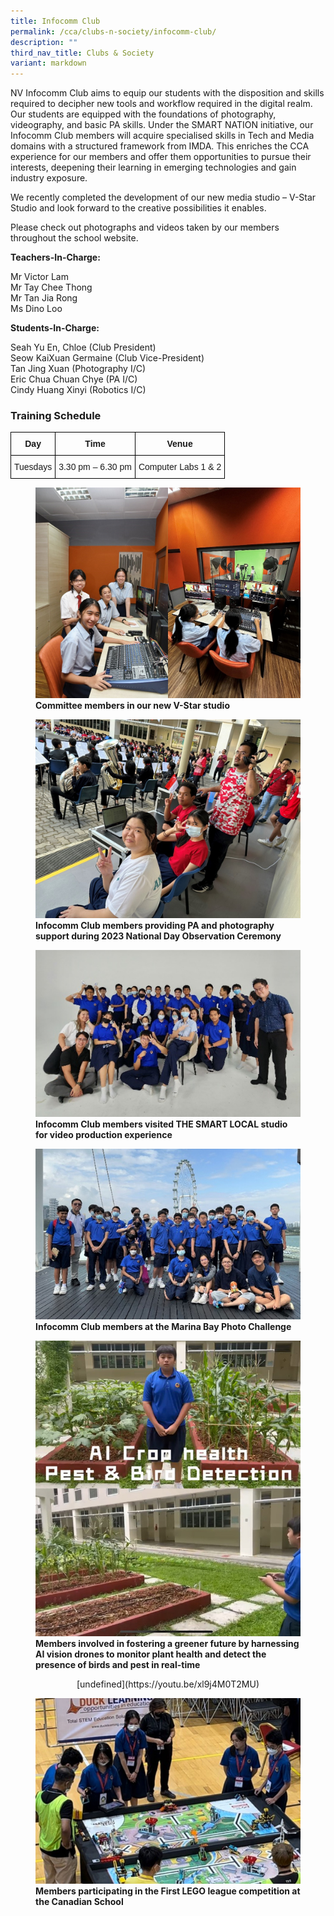 ```yaml
---
title: Infocomm Club
permalink: /cca/clubs-n-society/infocomm-club/
description: ""
third_nav_title: Clubs & Society
variant: markdown
---
```

NV Infocomm Club aims to equip our students with the disposition and skills required to decipher new tools and workflow required in the digital realm. Our students are equipped with the foundations of photography, videography, and basic PA skills. Under the SMART NATION initiative, our Infocomm Club members will acquire specialised skills in Tech and Media domains with a structured framework from IMDA. This enriches the CCA experience for our members and offer them opportunities to pursue their interests, deepening their learning in emerging technologies and gain industry exposure. 

We recently completed the development of our new media studio – V-Star Studio and look forward to the creative possibilities it enables.

Please check out photographs and videos taken by our members throughout the school website.

**Teachers-In-Charge:**

Mr Victor Lam   <br>
Mr Tay Chee Thong <br>
Mr Tan Jia Rong<br>
Ms Dino Loo

**Students-In-Charge:**

Seah Yu En, Chloe (Club President) <br>
Seow KaiXuan Germaine (Club Vice-President)<br>
Tan Jing Xuan (Photography I/C)<br>
Eric Chua Chuan Chye (PA I/C)<br>
Cindy Huang Xinyi (Robotics I/C)


### Training Schedule

<style type="text/css">
.tg  {border-collapse:collapse;border-spacing:0;}
.tg td{border-color:black;border-style:solid;border-width:1px;font-family:Arial, sans-serif;font-size:14px;
  overflow:hidden;padding:10px 5px;word-break:normal;}
.tg th{border-color:black;border-style:solid;border-width:1px;font-family:Arial, sans-serif;font-size:14px;
  font-weight:normal;overflow:hidden;padding:10px 5px;word-break:normal;}
.tg .tg-baqh{text-align:center;vertical-align:top}
.tg .tg-amwm{font-weight:bold;text-align:center;vertical-align:top}
</style>
<table class="tg">
<thead>
  <tr>
    <th class="tg-amwm">Day</th>
    <th class="tg-amwm">Time</th>
    <th class="tg-amwm">Venue</th>
  </tr>
</thead>
<tbody>
  <tr>
    <td class="tg-baqh">Tuesdays</td>
    <td class="tg-baqh"> 3.30 pm – 6.30 pm</td>
    <td class="tg-baqh">Computer Labs 1 &amp; 2</td>
  </tr>
</tbody>
</table>

<figure>
    <img src="/images/CCA/Infocomm%20Club/ifc1and2.jpg">
    <figcaption><strong>Committee members in our new V-Star studio</strong></figcaption>
</figure>
<figure>
    <img src="/images/CCA/Infocomm%20Club/ifc3.jpg">
    <figcaption><strong>Infocomm Club members providing PA and photography support during 2023 National Day Observation Ceremony</strong></figcaption>
</figure>
<figure>
    <img src="/images/CCA/Infocomm%20Club/ifc4.jpg">
    <figcaption><strong>Infocomm Club members visited THE SMART LOCAL studio for video production experience</strong></figcaption>
</figure>
<figure>
    <img src="/images/CCA/Infocomm%20Club/ifc5.jpg">
    <figcaption><strong>Infocomm Club members at the Marina Bay Photo Challenge</strong></figcaption>
</figure>
<figure>
    <img src="/images/CCA/Infocomm%20Club/ifc6and7.jpg">
    <figcaption><strong>Members involved in fostering a greener future by harnessing AI vision drones to monitor plant health and detect the presence of birds and pest in real-time</strong></figcaption>
</figure>

<center>[undefined](https://youtu.be/xl9j4M0T2MU)</center>

<figure>
    <img src="/images/CCA/Infocomm%20Club/ifc8.jpg">
    <figcaption><strong>Members participating in the First LEGO league competition at the Canadian School</strong></figcaption>
</figure>